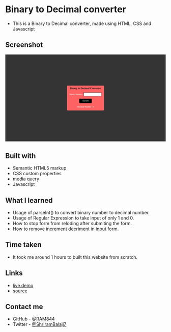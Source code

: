 # Binary to Decimal converter

- This is a Binary to Decimal converter, made using HTML, CSS and Javascript

## Screenshot
![screenshot](./screenshot.jpeg)


## Built with

- Semantic HTML5 markup
- CSS custom properties
- media query
- Javascript


## What I learned
- Usage of parseInt() to convert binary number to decimal number.
- Usage of Regular Expression to take input of only 1 and 0.
- How to stop form from reloding after submiting the form. 
- How to remove increment decriment in input form.


## Time taken
- It took me around 1 hours to built this website from scratch.

## Links
- [live demo](https://binary2decimal-converstion.netlify.app/)
- [source](https://github.com/RAM844/Binary2Decimal-using-Javascript)


## Contact me
- GitHub - [@RAM844](https://github.com/RAM844)
- Twitter - [@ShriramBalaji7](https://www.twitter.com/ShriramBalaji7)



